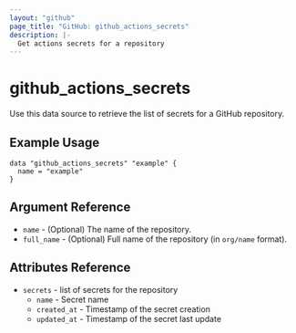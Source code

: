 ```yaml
---
layout: "github"
page_title: "GitHub: github_actions_secrets"
description: |-
  Get actions secrets for a repository
---
```


# github\_actions\_secrets

Use this data source to retrieve the list of secrets for a GitHub repository.

## Example Usage

```hcl
data "github_actions_secrets" "example" {
  name = "example"
}
```

## Argument Reference

 * `name` - (Optional) The name of the repository.
 * `full_name` - (Optional) Full name of the repository (in `org/name` format).

## Attributes Reference

 * `secrets` - list of secrets for the repository
   * `name` - Secret name
   * `created_at` - Timestamp of the secret creation
   * `updated_at` - Timestamp of the secret last update
 
